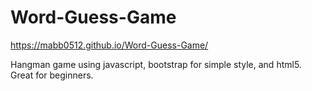 # Word-Guess-Game
https://mabb0512.github.io/Word-Guess-Game/

Hangman game using javascript, bootstrap for simple style, and html5. Great for beginners.
